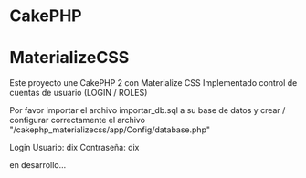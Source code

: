 # CakePHP
# MaterializeCSS

Este proyecto une CakePHP 2 con Materialize CSS
Implementado control de cuentas de usuario (LOGIN / ROLES)


Por favor importar el archivo importar_db.sql a su base de datos y crear / configurar correctamente el archivo "/cakephp_materializecss/app/Config/database.php"

Login
Usuario: dix
Contraseña: dix

en desarrollo... 
